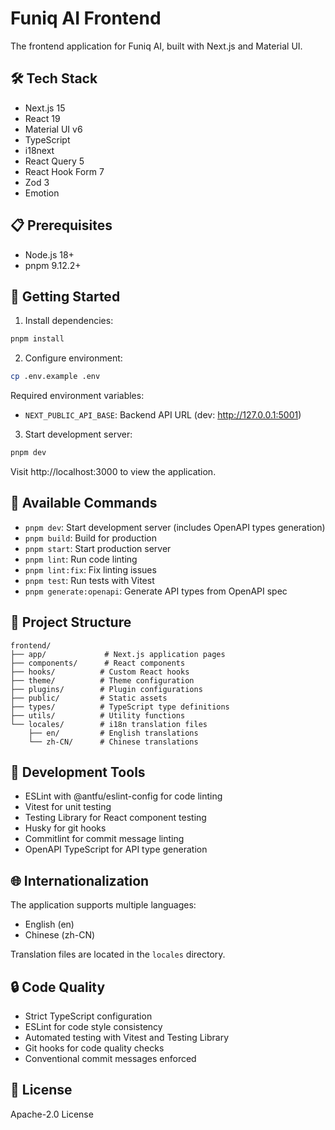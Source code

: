 # Funiq AI Frontend

The frontend application for Funiq AI, built with Next.js and Material UI.

## 🛠 Tech Stack

- Next.js 15
- React 19
- Material UI v6
- TypeScript
- i18next
- React Query 5
- React Hook Form 7
- Zod 3
- Emotion

## 📋 Prerequisites

- Node.js 18+
- pnpm 9.12.2+

## 🚀 Getting Started

1. Install dependencies:

```bash
pnpm install
```

2. Configure environment:

```bash
cp .env.example .env
```

Required environment variables:
- `NEXT_PUBLIC_API_BASE`: Backend API URL (dev: http://127.0.0.1:5001)

3. Start development server:

```bash
pnpm dev
```

Visit http://localhost:3000 to view the application.

## 📝 Available Commands

- `pnpm dev`: Start development server (includes OpenAPI types generation)
- `pnpm build`: Build for production
- `pnpm start`: Start production server
- `pnpm lint`: Run code linting
- `pnpm lint:fix`: Fix linting issues
- `pnpm test`: Run tests with Vitest
- `pnpm generate:openapi`: Generate API types from OpenAPI spec

## 📁 Project Structure

```
frontend/
├── app/             # Next.js application pages
├── components/      # React components
├── hooks/          # Custom React hooks
├── theme/          # Theme configuration
├── plugins/        # Plugin configurations
├── public/         # Static assets
├── types/          # TypeScript type definitions
├── utils/          # Utility functions
└── locales/        # i18n translation files
    ├── en/         # English translations
    └── zh-CN/      # Chinese translations
```

## 🔧 Development Tools

- ESLint with @antfu/eslint-config for code linting
- Vitest for unit testing
- Testing Library for React component testing
- Husky for git hooks
- Commitlint for commit message linting
- OpenAPI TypeScript for API type generation

## 🌐 Internationalization

The application supports multiple languages:
- English (en)
- Chinese (zh-CN)

Translation files are located in the `locales` directory.

## 🔒 Code Quality

- Strict TypeScript configuration
- ESLint for code style consistency
- Automated testing with Vitest and Testing Library
- Git hooks for code quality checks
- Conventional commit messages enforced

## 📝 License

Apache-2.0 License
